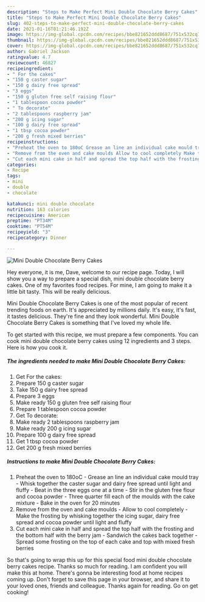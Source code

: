```yaml
---
description: "Steps to Make Perfect Mini Double Chocolate Berry Cakes"
title: "Steps to Make Perfect Mini Double Chocolate Berry Cakes"
slug: 402-steps-to-make-perfect-mini-double-chocolate-berry-cakes
date: 2021-01-16T01:21:46.192Z
image: https://img-global.cpcdn.com/recipes/bbe821652ddd8687/751x532cq70/mini-double-chocolate-berry-cakes-recipe-main-photo.jpg
thumbnail: https://img-global.cpcdn.com/recipes/bbe821652ddd8687/751x532cq70/mini-double-chocolate-berry-cakes-recipe-main-photo.jpg
cover: https://img-global.cpcdn.com/recipes/bbe821652ddd8687/751x532cq70/mini-double-chocolate-berry-cakes-recipe-main-photo.jpg
author: Gabriel Jackson
ratingvalue: 4.7
reviewcount: 46827
recipeingredient:
- " For the cakes"
- "150 g caster sugar"
- "150 g dairy free spread"
- "3 eggs"
- "150 g gluten free self raising flour"
- "1 tablespoon cocoa powder"
- " To decorate"
- "2 tablespoons raspberry jam"
- "200 g icing sugar"
- "100 g dairy free spread"
- "1 tbsp cocoa powder"
- "200 g fresh mixed berries"
recipeinstructions:
- "Preheat the oven to 180oC Grease an line an individual cake mould tray Whisk together the caster sugar and dairy free spread until light and fluffy Beat in the three eggs one at a time Stir in the gluten free flour and cocoa powder Three quarter fill each of the moulds with the cake mixture Bake in the oven for 20 minutes"
- "Remove from the oven and cake moulds Allow to cool completely Make the frosting by whisking together the icing sugar, dairy free spread and cocoa powder until light and fluffy"
- "Cut each mini cake in half and spread the top half with the frosting and the bottom half with the berry jam Sandwich the cakes back together Spread some frosting on the top of each cake and top with mixed fresh berries"
categories:
- Recipe
tags:
- mini
- double
- chocolate

katakunci: mini double chocolate 
nutrition: 163 calories
recipecuisine: American
preptime: "PT34M"
cooktime: "PT54M"
recipeyield: "3"
recipecategory: Dinner

---
```



![Mini Double Chocolate Berry Cakes](https://img-global.cpcdn.com/recipes/bbe821652ddd8687/751x532cq70/mini-double-chocolate-berry-cakes-recipe-main-photo.jpg)

Hey everyone, it is me, Dave, welcome to our recipe page. Today, I will show you a way to prepare a special dish, mini double chocolate berry cakes. One of my favorites food recipes. For mine, I am going to make it a little bit tasty. This will be really delicious.

Mini Double Chocolate Berry Cakes is one of the most popular of recent trending foods on earth. It's appreciated by millions daily. It's easy, it's fast, it tastes delicious. They're fine and they look wonderful. Mini Double Chocolate Berry Cakes is something that I've loved my whole life.




To get started with this recipe, we must prepare a few components. You can cook mini double chocolate berry cakes using 12 ingredients and 3 steps. Here is how you cook it.

<!--inarticleads1-->

##### The ingredients needed to make Mini Double Chocolate Berry Cakes:

1. Get  For the cakes:
1. Prepare 150 g caster sugar
1. Take 150 g dairy free spread
1. Prepare 3 eggs
1. Make ready 150 g gluten free self raising flour
1. Prepare 1 tablespoon cocoa powder
1. Get  To decorate:
1. Make ready 2 tablespoons raspberry jam
1. Make ready 200 g icing sugar
1. Prepare 100 g dairy free spread
1. Get 1 tbsp cocoa powder
1. Get 200 g fresh mixed berries




<!--inarticleads2-->

##### Instructions to make Mini Double Chocolate Berry Cakes:

1. Preheat the oven to 180oC - Grease an line an individual cake mould tray - Whisk together the caster sugar and dairy free spread until light and fluffy - Beat in the three eggs one at a time - Stir in the gluten free flour and cocoa powder - Three quarter fill each of the moulds with the cake mixture - Bake in the oven for 20 minutes
1. Remove from the oven and cake moulds - Allow to cool completely - Make the frosting by whisking together the icing sugar, dairy free spread and cocoa powder until light and fluffy
1. Cut each mini cake in half and spread the top half with the frosting and the bottom half with the berry jam - Sandwich the cakes back together - Spread some frosting on the top of each cake and top with mixed fresh berries




So that's going to wrap this up for this special food mini double chocolate berry cakes recipe. Thanks so much for reading. I am confident you will make this at home. There's gonna be interesting food at home recipes coming up. Don't forget to save this page in your browser, and share it to your loved ones, friends and colleague. Thanks again for reading. Go on get cooking!
